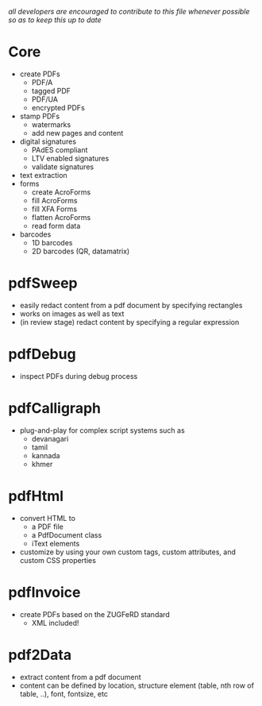 *all developers are encouraged to contribute to this file whenever possible so as to keep this up to date*

# Core
- create PDFs
    - PDF/A
    - tagged PDF
    - PDF/UA
    - encrypted PDFs
- stamp PDFs
    - watermarks
    - add new pages and content
- digital signatures
    - PAdES compliant
    - LTV enabled signatures
    - validate signatures
- text extraction
- forms
    - create AcroForms
    - fill AcroForms
    - fill XFA Forms
    - flatten AcroForms
    - read form data
- barcodes
    - 1D barcodes
    - 2D barcodes (QR, datamatrix)
    
# pdfSweep
- easily redact content from a pdf document by specifying rectangles
- works on images as well as text
- (in review stage) redact content by specifying a regular expression

# pdfDebug
- inspect PDFs during debug process

# pdfCalligraph
- plug-and-play for complex script systems such as
    - devanagari
    - tamil
    - kannada
    - khmer

# pdfHtml
- convert HTML to
    - a PDF file
    - a PdfDocument class
    - iText elements
- customize by using your own custom tags, custom attributes, and custom CSS properties

# pdfInvoice
- create PDFs based on the ZUGFeRD standard
    - XML included!

# pdf2Data
- extract content from a pdf document
- content can be defined by location, structure element (table, nth row of table, ..), font, fontsize, etc